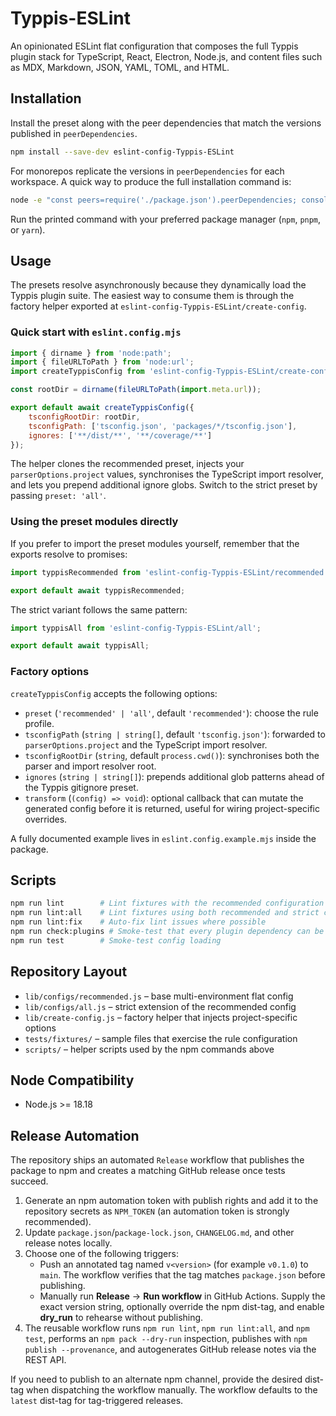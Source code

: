 # Typpis-ESLint

An opinionated ESLint flat configuration that composes the full Typpis plugin stack for TypeScript, React, Electron, Node.js, and content files such as MDX, Markdown, JSON, YAML, TOML, and HTML.

## Installation

Install the preset along with the peer dependencies that match the versions published in `peerDependencies`.

```bash
npm install --save-dev eslint-config-Typpis-ESLint
```

For monorepos replicate the versions in `peerDependencies` for each workspace. A quick way to produce the full installation command is:

```bash
node -e "const peers=require('./package.json').peerDependencies; console.log('npm install --save-dev ' + Object.entries(peers).map(([name, version]) => `${name}@${version}`).join(' '));"
```

Run the printed command with your preferred package manager (`npm`, `pnpm`, or `yarn`).

## Usage

The presets resolve asynchronously because they dynamically load the Typpis plugin suite. The easiest way to consume them is through the factory helper exported at `eslint-config-Typpis-ESLint/create-config`.

### Quick start with `eslint.config.mjs`

```js
import { dirname } from 'node:path';
import { fileURLToPath } from 'node:url';
import createTyppisConfig from 'eslint-config-Typpis-ESLint/create-config';

const rootDir = dirname(fileURLToPath(import.meta.url));

export default await createTyppisConfig({
    tsconfigRootDir: rootDir,
    tsconfigPath: ['tsconfig.json', 'packages/*/tsconfig.json'],
    ignores: ['**/dist/**', '**/coverage/**']
});
```

The helper clones the recommended preset, injects your `parserOptions.project` values, synchronises the TypeScript import resolver, and lets you prepend additional ignore globs. Switch to the strict preset by passing `preset: 'all'`.

### Using the preset modules directly

If you prefer to import the preset modules yourself, remember that the exports resolve to promises:

```js
import typpisRecommended from 'eslint-config-Typpis-ESLint/recommended';

export default await typpisRecommended;
```

The strict variant follows the same pattern:

```js
import typpisAll from 'eslint-config-Typpis-ESLint/all';

export default await typpisAll;
```

### Factory options

`createTyppisConfig` accepts the following options:

- `preset` (`'recommended' | 'all'`, default `'recommended'`): choose the rule profile.
- `tsconfigPath` (`string | string[]`, default `'tsconfig.json'`): forwarded to `parserOptions.project` and the TypeScript import resolver.
- `tsconfigRootDir` (`string`, default `process.cwd()`): synchronises both the parser and import resolver root.
- `ignores` (`string | string[]`): prepends additional glob patterns ahead of the Typpis gitignore preset.
- `transform` (`(config) => void`): optional callback that can mutate the generated config before it is returned, useful for wiring project-specific overrides.

A fully documented example lives in `eslint.config.example.mjs` inside the package.

## Scripts

```bash
npm run lint        # Lint fixtures with the recommended configuration
npm run lint:all    # Lint fixtures using both recommended and strict configs
npm run lint:fix    # Auto-fix lint issues where possible
npm run check:plugins # Smoke-test that every plugin dependency can be loaded
npm run test        # Smoke-test config loading
```

## Repository Layout

- `lib/configs/recommended.js` – base multi-environment flat config
- `lib/configs/all.js` – strict extension of the recommended config
- `lib/create-config.js` – factory helper that injects project-specific options
- `tests/fixtures/` – sample files that exercise the rule configuration
- `scripts/` – helper scripts used by the npm commands above

## Node Compatibility

- Node.js >= 18.18

## Release Automation

The repository ships an automated `Release` workflow that publishes the package to npm and creates a matching GitHub release once tests succeed.

1. Generate an npm automation token with publish rights and add it to the repository secrets as `NPM_TOKEN` (an automation token is strongly recommended).
2. Update `package.json`/`package-lock.json`, `CHANGELOG.md`, and other release notes locally.
3. Choose one of the following triggers:
   - Push an annotated tag named `v<version>` (for example `v0.1.0`) to `main`. The workflow verifies that the tag matches `package.json` before publishing.
   - Manually run **Release** → **Run workflow** in GitHub Actions. Supply the exact version string, optionally override the npm dist-tag, and enable **dry_run** to rehearse without publishing.
4. The reusable workflow runs `npm run lint`, `npm run lint:all`, and `npm test`, performs an `npm pack --dry-run` inspection, publishes with `npm publish --provenance`, and autogenerates GitHub release notes via the REST API.

If you need to publish to an alternate npm channel, provide the desired dist-tag when dispatching the workflow manually. The workflow defaults to the `latest` dist-tag for tag-triggered releases.
